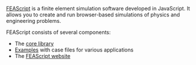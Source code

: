 <a href="https://feascript.com/" target="_blank">FEAScript</a> is a finite element simulation software developed in JavaScript. It allows you to create and run browser-based simulations of physics and engineering problems.

FEAScript consists of several components:
- The [core library](https://github.com/FEAScript/FEAScript)
- [Examples](https://github.com/FEAScript/FEAScript/tree/main/examples) with case files for various applications
- The [FEAScript website](https://github.com/FEAScript/FEAScript-website)
